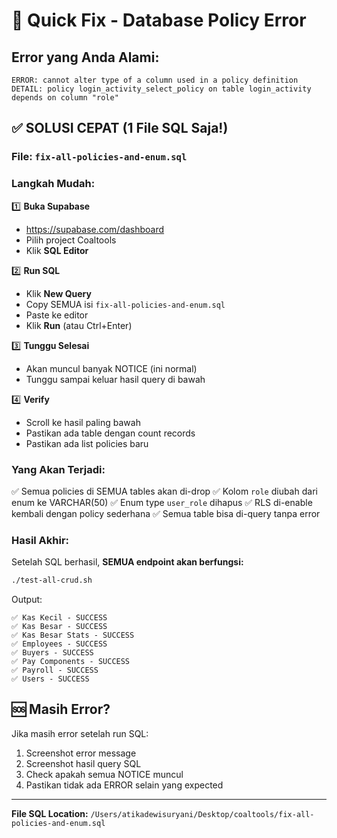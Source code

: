 # 🚀 Quick Fix - Database Policy Error

## Error yang Anda Alami:
```
ERROR: cannot alter type of a column used in a policy definition
DETAIL: policy login_activity_select_policy on table login_activity depends on column "role"
```

## ✅ SOLUSI CEPAT (1 File SQL Saja!)

### File: `fix-all-policies-and-enum.sql`

### Langkah Mudah:

1️⃣ **Buka Supabase**
   - https://supabase.com/dashboard
   - Pilih project Coaltools
   - Klik **SQL Editor**

2️⃣ **Run SQL**
   - Klik **New Query**
   - Copy SEMUA isi `fix-all-policies-and-enum.sql`
   - Paste ke editor
   - Klik **Run** (atau Ctrl+Enter)

3️⃣ **Tunggu Selesai**
   - Akan muncul banyak NOTICE (ini normal)
   - Tunggu sampai keluar hasil query di bawah

4️⃣ **Verify**
   - Scroll ke hasil paling bawah
   - Pastikan ada table dengan count records
   - Pastikan ada list policies baru

### Yang Akan Terjadi:

✅ Semua policies di SEMUA tables akan di-drop
✅ Kolom `role` diubah dari enum ke VARCHAR(50)
✅ Enum type `user_role` dihapus
✅ RLS di-enable kembali dengan policy sederhana
✅ Semua table bisa di-query tanpa error

### Hasil Akhir:

Setelah SQL berhasil, **SEMUA endpoint akan berfungsi:**

```bash
./test-all-crud.sh
```

Output:
```
✅ Kas Kecil - SUCCESS
✅ Kas Besar - SUCCESS
✅ Kas Besar Stats - SUCCESS
✅ Employees - SUCCESS
✅ Buyers - SUCCESS
✅ Pay Components - SUCCESS
✅ Payroll - SUCCESS
✅ Users - SUCCESS
```

## 🆘 Masih Error?

Jika masih error setelah run SQL:

1. Screenshot error message
2. Screenshot hasil query SQL
3. Check apakah semua NOTICE muncul
4. Pastikan tidak ada ERROR selain yang expected

---
**File SQL Location:** `/Users/atikadewisuryani/Desktop/coaltools/fix-all-policies-and-enum.sql`
